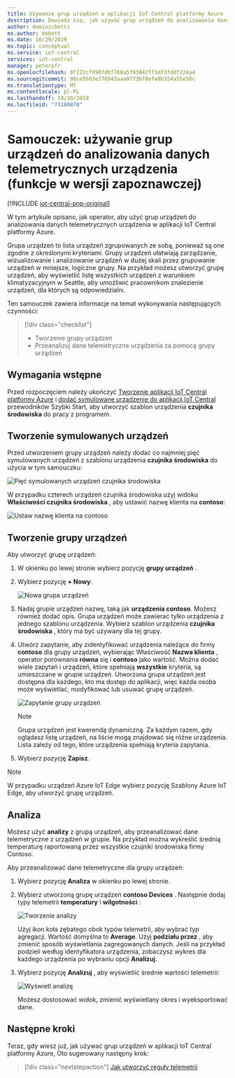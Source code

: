 ```yaml
---
title: Używanie grup urządzeń w aplikacji IoT Central platformy Azure | Microsoft Docs
description: Dowiedz się, jak używać grup urządzeń do analizowania danych telemetrycznych z urządzeń w aplikacji IoT Central platformy Azure.
author: dominicbetts
ms.author: dobett
ms.date: 10/29/2019
ms.topic: conceptual
ms.service: iot-central
services: iot-central
manager: peterpfr
ms.openlocfilehash: 0f222cf9907dbf768a5f93842ff3df3fddf224a4
ms.sourcegitcommit: 98ce5583e376943aaa9773bf8efe0b324a55e58c
ms.translationtype: MT
ms.contentlocale: pl-PL
ms.lasthandoff: 10/30/2019
ms.locfileid: "73180870"
---
```

# <a name="tutorial-use-device-groups-to-analyze-device-telemetry-preview-features"></a>Samouczek: używanie grup urządzeń do analizowania danych telemetrycznych urządzenia (funkcje w wersji zapoznawczej)

[!INCLUDE [iot-central-pnp-original](../../../includes/iot-central-pnp-original-note.md)]

W tym artykule opisano, jak operator, aby użyć grup urządzeń do analizowania danych telemetrycznych urządzenia w aplikacji IoT Central platformy Azure.

Grupa urządzeń to lista urządzeń zgrupowanych ze sobą, ponieważ są one zgodne z określonymi kryteriami. Grupy urządzeń ułatwiają zarządzanie, wizualizowanie i analizowanie urządzeń w dużej skali przez grupowanie urządzeń w mniejsze, logiczne grupy. Na przykład możesz utworzyć grupę urządzeń, aby wyświetlić listę wszystkich urządzeń z warunkiem klimatyzacyjnym w Seattle, aby umożliwić pracownikom znalezienie urządzeń, dla których są odpowiedzialni.

Ten samouczek zawiera informacje na temat wykonywania następujących czynności:

> [!div class="checklist"]
> * Tworzenie grupy urządzeń
> * Przeanalizuj dane telemetryczne urządzenia za pomocą grupy urządzeń

## <a name="prerequisites"></a>Wymagania wstępne

Przed rozpoczęciem należy ukończyć [Tworzenie aplikacji IoT Central platformy Azure](./quick-deploy-iot-central-pnp.md?toc=/azure/iot-central-pnp/toc.json&bc=/azure/iot-central-pnp/breadcrumb/toc.json) i [dodać symulowane urządzenie do aplikacji IoT Central](./quick-create-pnp-device-pnp.md?toc=/azure/iot-central-pnp/toc.json&bc=/azure/iot-central-pnp/breadcrumb/toc.json) przewodników Szybki Start, aby utworzyć szablon urządzenia **czujnika środowiska** do pracy z programem.

## <a name="create-simulated-devices"></a>Tworzenie symulowanych urządzeń

Przed utworzeniem grupy urządzeń należy dodać co najmniej pięć symulowanych urządzeń z szablonu urządzenia **czujnika środowiska** do użycia w tym samouczku:

![Pięć symulowanych urządzeń czujnika środowiska](./media/tutorial-use-device-groups-pnp/simulated-devices.png)

W przypadku czterech urządzeń czujnika środowiska użyj widoku **Właściwości czujnika środowiska** , aby ustawić nazwę klienta na **contoso**:

![Ustaw nazwę klienta na contoso](./media/tutorial-use-device-groups-pnp/customer-name.png)

## <a name="create-a-device-group"></a>Tworzenie grupy urządzeń

Aby utworzyć grupę urządzeń:

1. W okienku po lewej stronie wybierz pozycję **grupy urządzeń** .

1. Wybierz pozycję **+ Nowy**.

    ![Nowa grupa urządzeń](media/tutorial-use-device-groups-pnp/image1.png)

1. Nadaj grupie urządzeń nazwę, taką jak **urządzenia contoso**. Możesz również dodać opis. Grupa urządzeń może zawierać tylko urządzenia z jednego szablonu urządzenia. Wybierz szablon urządzenia **czujnika środowiska** , który ma być używany dla tej grupy.

1. Utwórz zapytanie, aby zidentyfikować urządzenia należące do firmy **contoso** dla grupy urządzeń, wybierając Właściwość **Nazwa klienta** , operator porównania **równa** się i **contoso** jako wartość. Można dodać wiele zapytań i urządzeń, które spełniają **wszystkie** kryteria, są umieszczane w grupie urządzeń. Utworzona grupa urządzeń jest dostępna dla każdego, kto ma dostęp do aplikacji, więc każda osoba może wyświetlać, modyfikować lub usuwać grupę urządzeń.

    ![Zapytanie grupy urządzeń](media/tutorial-use-device-groups-pnp/image2.png)

    > [!NOTE]
    > Grupa urządzeń jest kwerendą dynamiczną. Za każdym razem, gdy oglądasz listę urządzeń, na liście mogą znajdować się różne urządzenia. Lista zależy od tego, które urządzenia spełniają kryteria zapytania.

1. Wybierz pozycję **Zapisz**.

> [!NOTE]
> W przypadku urządzeń Azure IoT Edge wybierz pozycję Szablony Azure IoT Edge, aby utworzyć grupę urządzeń.

## <a name="analytics"></a>Analiza

Możesz użyć **analizy** z grupą urządzeń, aby przeanalizować dane telemetryczne z urządzeń w grupie. Na przykład można wykreślić średnią temperaturę raportowaną przez wszystkie czujniki środowiska firmy Contoso.

Aby przeanalizować dane telemetryczne dla grupy urządzeń:

1. Wybierz pozycję **Analiza** w okienku po lewej stronie.

1. Wybierz utworzoną grupę urządzeń **contoso Devices** . Następnie dodaj typy telemetrii **temperatury** i **wilgotności** :

    ![Tworzenie analizy](./media/tutorial-use-device-groups-pnp/create-analysis.png)

    Użyj ikon koła zębatego obok typów telemetrii, aby wybrać typ agregacji. Wartość domyślna to **Average**. Użyj **podziału przez** , aby zmienić sposób wyświetlania zagregowanych danych. Jeśli na przykład podzieli według identyfikatora urządzenia, zobaczysz wykres dla każdego urządzenia po wybraniu opcji **Analizuj**.

1. Wybierz pozycję **Analizuj** , aby wyświetlić średnie wartości telemetrii:

    ![Wyświetl analizę](./media/tutorial-use-device-groups-pnp/view-analysis.png)

    Możesz dostosować widok, zmienić wyświetlany okres i wyeksportować dane.

## <a name="next-steps"></a>Następne kroki

Teraz, gdy wiesz już, jak używać grup urządzeń w aplikacji IoT Central platformy Azure, Oto sugerowany następny krok:

> [!div class="nextstepaction"]
> [Jak utworzyć reguły telemetrii](tutorial-create-telemetry-rules-pnp.md?toc=/azure/iot-central-pnp/toc.json&bc=/azure/iot-central-pnp/breadcrumb/toc.json)
